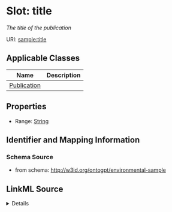 # Slot: title
_The title of the publication_


URI: [sample:title](http://w3id.org/ontogpt/environmental-sample/title)



<!-- no inheritance hierarchy -->




## Applicable Classes

| Name | Description |
| --- | --- |
[Publication](Publication.md) | 






## Properties

* Range: [String](String.md)







## Identifier and Mapping Information







### Schema Source


* from schema: http://w3id.org/ontogpt/environmental-sample




## LinkML Source

<details>
```yaml
name: title
description: The title of the publication
from_schema: http://w3id.org/ontogpt/environmental-sample
rank: 1000
alias: title
owner: Publication
domain_of:
- Publication
range: string

```
</details>